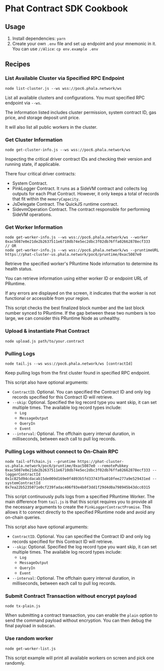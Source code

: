 # Phat Contract SDK Cookbook

## Usage

1. Install dependencies: `yarn`
2. Create your own `.env` file and set up endpoint and your mnemonic in it. You can use `//Alice`: `cp env.example .env`


## Recipes

### List Available Cluster via Specified RPC Endpoint

```shell
node list-cluster.js --ws wss://poc6.phala.network/ws
```

List all available clusters and configurations. You must specified RPC endpoint via `--ws`.

The information listed includes cluster permission, system contract ID, gas price, and storage deposit unit price.

It will also list all public workers in the cluster.


### Get Cluster Information

```shell
node get-cluster-info.js --ws wss://poc6.phala.network/ws
```

Inspecting the critical driver contract IDs and checking their version and running state, if applicable.

There four critical driver contracts:

- System Contract.
- PinkLogger Contract. It runs as a SideVM contract and collects log outputs for each Phat Contract. However, it only keeps a total of records that fit within the `memoryCapacity`.
- JsDelegate Contract. The QuickJS runtime contract.
- SidevmOperation Contract. The contract responsible for performing SideVM operations.


### Get Worker Information

```shell
node get-worker-info.js --ws wss://poc6.phala.network/ws --worker 0xac5087e0e21de2b2637511e6710db74e5ec2dbc3f02db76ffa02662878ecf333
// OR
node get-worker-info.js --ws wss://poc6.phala.network/ws --pruntimeURL https://phat-cluster-us.phala.network/poc6/pruntime/0xac5087e0
```

Retrieve the specified worker's PRuntime Node information to determine its health status.

You can retrieve information using either worker ID or endpoint URL of PRuntime.

If any errors are displayed on the screen, it indicates that the worker is not functional or accessible from your region.

This script checks the best finalized block number and the last block number synced to PRuntime. If the gap between these two numbers is too large, we can consider this PRuntime Node as unhealthy.


### Upload & instantiate Phat Contract

```shell
node upload.js path/to/your.contract
```


### Pulling Logs

```shell
node tail.js --ws wss://poc6.phala.network/ws [contractId]

```

Keep pulling logs from the first cluster found in specified RPC endpoint. 

This script also have optional arguments:

- `ContractID`. Optional. You can specified the Contract ID and only log records specified for this Contract ID will retrieve.
- `--skip`: Optional. Specified the log record type you want skip, it can set multiple times.  The available log record types include:
    - `Log`
    - `MessageOutput`
    - `QueryIn`
    - `Event`
- `--interval`: Optional. The offchain query interval duration, in milliseconds, between each call to pull log records.


### Pulling Logs without connect to On-Chain RPC


```shell
node tail-offchain.js --pruntime https://phat-cluster-us.phala.network/poc6/pruntime/0xac5087e0 --remotePubkey 0xac5087e0e21de2b2637511e6710db74e5ec2dbc3f02db76ffa02662878ecf333 --loggerContractId 0x1c825d94cdacab15de009d169e0f4893b5fd33743fba010fee277a9e529431ed --systemContractId 0x7ea22b5235071e0cf239fadac406f93e4b0f3dd1f29d4d0a798945b43dcc0315
```

This script continuously pulls logs from a specified PRuntime Worker. The main difference from `tail.js` is that this script requires you to provide all the necessary arguments to create the `PinkLoggerContractPromise`. This allows it to connect directly to the specified PRuntime node and avoid any on-chain queries.

This script also have optional arguments:

- `ContractID`. Optional. You can specified the Contract ID and only log records specified for this Contract ID will retrieve.
- `--skip`: Optional. Specified the log record type you want skip, it can set multiple times.  The available log record types include:
    - `Log`
    - `MessageOutput`
    - `QueryIn`
    - `Event`
- `--interval`: Optional. The offchain query interval duration, in milliseconds, between each call to pull log records.


### Submit Contract Transaction without encrypt payload

```
node tx-plain.js
```

When submitting a contract transaction, you can enable the `plain` option to send the command payload without encryption. You can then debug the final payload in subscan.


### Use random worker

```
node get-worker-list.js
```

This script example will print all available workers on screen and pick one randomly.

